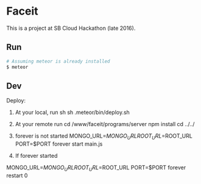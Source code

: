 # Faceit

This is a project at SB Cloud Hackathon (late 2016).

## Run

```sh
# Assuming meteor is already installed
$ meteor
```

## Dev

Deploy:

1. At your local, run
sh sh .meteor/bin/deploy.sh

2. At your remote run
cd /www/faceit/programs/server
npm install
cd ../../

3. forever is not started
MONGO_URL=$MONGO_URL ROOT_URL=$ROOT_URL PORT=$PORT forever start main.js

4. If forever started

MONGO_URL=$MONGO_URL ROOT_URL=$ROOT_URL PORT=$PORT forever restart 0